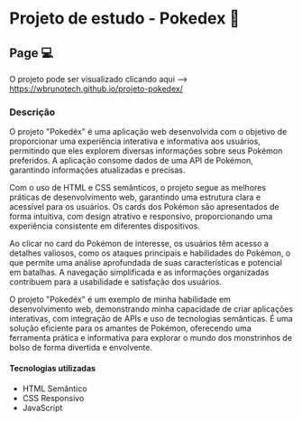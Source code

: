 # Projeto de estudo - Pokedex 🌟

## Page 💻
O projeto pode ser visualizado clicando aqui --> https://wbrunotech.github.io/projeto-pokedex/

### Descrição
O projeto "Pokedéx" é uma aplicação web desenvolvida com o objetivo de proporcionar uma experiência interativa e informativa aos usuários, permitindo que eles explorem diversas informações sobre seus Pokémon preferidos. A aplicação consome dados de uma API de Pokémon, garantindo informações atualizadas e precisas.

Com o uso de HTML e CSS semânticos, o projeto segue as melhores práticas de desenvolvimento web, garantindo uma estrutura clara e acessível para os usuários. Os cards dos Pokémon são apresentados de forma intuitiva, com design atrativo e responsivo, proporcionando uma experiência consistente em diferentes dispositivos.

Ao clicar no card do Pokémon de interesse, os usuários têm acesso a detalhes valiosos, como os ataques principais e habilidades do Pokémon, o que permite uma análise aprofundada de suas características e potencial em batalhas. A navegação simplificada e as informações organizadas contribuem para a usabilidade e satisfação dos usuários.

O projeto "Pokedéx" é um exemplo de minha habilidade em desenvolvimento web, demonstrando minha capacidade de criar aplicações interativas, com integração de APIs e uso de tecnologias semânticas. É uma solução eficiente para os amantes de Pokémon, oferecendo uma ferramenta prática e informativa para explorar o mundo dos monstrinhos de bolso de forma divertida e envolvente.

#### Tecnologias utilizadas
- HTML Semântico
- CSS Responsivo
- JavaScript
